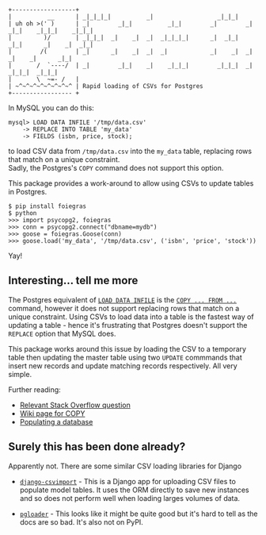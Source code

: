 
    +------------------+
    |          __      | _|_|_|_|          _|                  _|_|_|                                 
    | uh oh >(' )      | _|        _|_|          _|_|        _|        _|  _|_|    _|_|_|    _|_|_|   
    |         )/       | _|_|_|  _|    _|  _|  _|_|_|_|      _|  _|_|  _|_|      _|    _|  _|_|       
    |        /(        | _|      _|    _|  _|  _|            _|    _|  _|        _|    _|      _|_|   
    |       /  `----/  | _|        _|_|    _|    _|_|_|        _|_|_|  _|          _|_|_|  _|_|_|     
    |       \  ~=- /   |
    | ~^~^~^~^~^~^~^~^ | Rapid loading of CSVs for Postgres
    +----------------- +

In MySQL you can do this:

    mysql> LOAD DATA INFILE '/tmp/data.csv'
        -> REPLACE INTO TABLE 'my_data'
        -> FIELDS (isbn, price, stock);

to load CSV data from `/tmp/data.csv` into the `my_data` table, replacing rows that match on a unique constraint.  
Sadly, the Postgres's `COPY` command does not support this option.

This package provides a work-around to allow using CSVs to update tables in Postgres.

    $ pip install foiegras 
    $ python
    >>> import psycopg2, foiegras
    >>> conn = psycopg2.connect("dbname=mydb")
    >>> goose = foiegras.Goose(conn)
    >>> goose.load('my_data', '/tmp/data.csv', ('isbn', 'price', 'stock'))

Yay!

## Interesting... tell me more

The Postgres equivalent of [`LOAD DATA INFILE`](http://dev.mysql.com/doc/refman/5.1/en/load-data.html) 
is the [`COPY ... FROM ...`](http://www.postgresql.org/docs/9.2/static/sql-copy.html)
command, however it does not support replacing rows that match on a unique
constraint.  Using CSVs to load data into a table is the fastest way of
updating a table - hence it's frustrating that Postgres doesn't
support the `REPLACE` option that MySQL does.

This package works around this issue by loading the CSV to a temporary table then 
updating the master table using two `UPDATE` commmands that insert new records and update
matching records respectively.  All very simple.

Further reading:

* [Relevant Stack Overflow question](http://stackoverflow.com/questions/8910494/how-to-update-selected-rows-with-values-from-a-csv-file-in-postgres)
* [Wiki page for COPY](http://www.postgresql.org/docs/9.2/static/sql-copy.html)
* [Populating a database](http://www.postgresql.org/docs/8.3/static/populate.html)

## Surely this has been done already?

Apparently not.  There are some similar CSV loading libraries for Django

* [`django-csvimport`](http://pypi.python.org/pypi/django-csvimport) - This is a Django
  app for uploading CSV files to populate model tables.  It uses the ORM directly to save
  new instances and so does not perform well when loading larges volumes of data.

* [`pgloader`](http://pgfoundry.org/projects/pgloader/) - This looks like it might be quite good 
  but it's hard to tell as the docs are so bad.  It's also not on PyPI.
